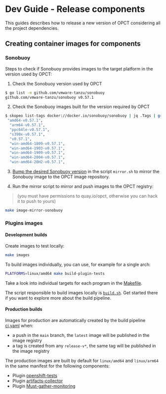 # Dev Guide - Release components

This guides describes how to release a new version of OPCT considering all the project dependencies.

## Creating container images for components

### Sonobuoy

Steps to check if Sonobuoy provides images to the target platform in the version used by OPCT:

1) Check the Sonobuoy version used by OPCT
```bash
$ go list -m github.com/vmware-tanzu/sonobuoy
github.com/vmware-tanzu/sonobuoy v0.57.1
```

2) Check the Sonobuoy images built for the version required by OPCT
```bash
$ skopeo list-tags docker://docker.io/sonobuoy/sonobuoy | jq .Tags | grep -i v0.57.1
 "amd64-v0.57.1",
  "arm64-v0.57.1",
  "ppc64le-v0.57.1",
  "s390x-v0.57.1",
  "v0.57.1",
  "win-amd64-1809-v0.57.1",
  "win-amd64-1903-v0.57.1",
  "win-amd64-1909-v0.57.1",
  "win-amd64-2004-v0.57.1",
  "win-amd64-20H2-v0.57.1",
```

3) [Bump the desired Sonobuoy version](https://github.com/redhat-openshift-ecosystem/opct/blob/main/hack/image-mirror-sonobuoy/mirror.sh#L9C27-L9C43)
in the script `mirror.sh` to mirror the Sonobuoy image to the OPCT image repository.

4) Run the mirror script to mirror and push images to the OPCT registry:
> (you must have permissions to quay.io/opct, otherwise you can hack it to push to yours)
```bash
make image-mirror-sonobuoy
```

### Plugins images

#### Development builds

Create images to test locally:

```bash
make images
```

To build images individually, you can use, for example for a single arch:

```sh
PLATFORMS=linux/amd64 make build-plugin-tests
```

Take a look into individual targets for each program in the [Makefile](https://github.com/redhat-openshift-ecosystem/provider-certification-plugins/blob/main/Makefile).

The script responsible to build images locally is [`build.sh`](https://github.com/redhat-openshift-ecosystem/provider-certification-plugins/blob/main/build.sh).
Get started there if you want to explore more about the build pipeline.

#### Production builds

Images for production are automatically created by the build
pipeline [ci.yaml](https://github.com/redhat-openshift-ecosystem/provider-certification-plugins/blob/main/.github/workflows/ci.yaml)
when:

- a push in the `main` branch, the `latest` image will be published in the image registry
- a tag is created from any `release-v*`, the same tag will be published in the image registry

The production images are built by default for `linux/amd64` and `linux/arm64` in the same manifest
for the following components:

- Plugin [openshift-tests](https://quay.io/repository/opct/plugin-openshift-tests?tab=tags)
- Plugin [artifacts-collector](https://quay.io/repository/opct/plugin-artifacts-collector?tab=tags)
- Plugin [Must-gather-monitoring](https://quay.io/repository/opct/must-gather-monitoring?tab=tags)
